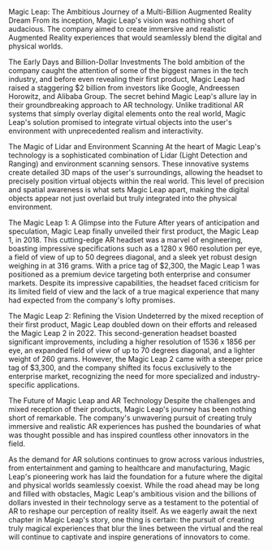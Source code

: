 Magic Leap: The Ambitious Journey of a Multi-Billion Augmented Reality Dream
From its inception, Magic Leap's vision was nothing short of audacious. The company aimed to create immersive and realistic Augmented Reality experiences that would seamlessly blend the digital and physical worlds.

The Early Days and Billion-Dollar Investments
The bold ambition of the company caught the attention of some of the biggest names in the tech industry, and before even revealing their first product, Magic Leap had raised a staggering $2 billion from investors like Google, Andreessen Horowitz, and Alibaba Group. The secret behind Magic Leap's allure lay in their groundbreaking approach to AR technology. Unlike traditional AR systems that simply overlay digital elements onto the real world, Magic Leap's solution promised to integrate virtual objects into the user's environment with unprecedented realism and interactivity.


The Magic of Lidar and Environment Scanning
At the heart of Magic Leap's technology is a sophisticated combination of Lidar (Light Detection and Ranging) and environment scanning sensors. These innovative systems create detailed 3D maps of the user's surroundings, allowing the headset to precisely position virtual objects within the real world. This level of precision and spatial awareness is what sets Magic Leap apart, making the digital objects appear not just overlaid but truly integrated into the physical environment.


The Magic Leap 1: A Glimpse into the Future
After years of anticipation and speculation, Magic Leap finally unveiled their first product, the Magic Leap 1, in 2018. This cutting-edge AR headset was a marvel of engineering, boasting impressive specifications such as a 1280 x 960 resolution per eye, a field of view of up to 50 degrees diagonal, and a sleek yet robust design weighing in at 316 grams. With a price tag of $2,300, the Magic Leap 1 was positioned as a premium device targeting both enterprise and consumer markets. Despite its impressive capabilities, the headset faced criticism for its limited field of view and the lack of a true magical experience that many had expected from the company's lofty promises.


The Magic Leap 2: Refining the Vision
Undeterred by the mixed reception of their first product, Magic Leap doubled down on their efforts and released the Magic Leap 2 in 2022. This second-generation headset boasted significant improvements, including a higher resolution of 1536 x 1856 per eye, an expanded field of view of up to 70 degrees diagonal, and a lighter weight of 260 grams. However, the Magic Leap 2 came with a steeper price tag of $3,300, and the company shifted its focus exclusively to the enterprise market, recognizing the need for more specialized and industry-specific applications.

The Future of Magic Leap and AR Technology
Despite the challenges and mixed reception of their products, Magic Leap's journey has been nothing short of remarkable. The company's unwavering pursuit of creating truly immersive and realistic AR experiences has pushed the boundaries of what was thought possible and has inspired countless other innovators in the field.


As the demand for AR solutions continues to grow across various industries, from entertainment and gaming to healthcare and manufacturing, Magic Leap's pioneering work has laid the foundation for a future where the digital and physical worlds seamlessly coexist. While the road ahead may be long and filled with obstacles, Magic Leap's ambitious vision and the billions of dollars invested in their technology serve as a testament to the potential of AR to reshape our perception of reality itself. As we eagerly await the next chapter in Magic Leap's story, one thing is certain: the pursuit of creating truly magical experiences that blur the lines between the virtual and the real will continue to captivate and inspire generations of innovators to come.
